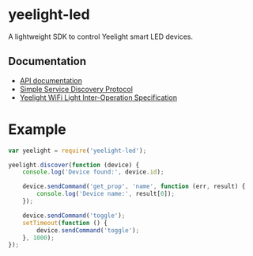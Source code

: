 # yeelight-led
A lightweight SDK to control Yeelight smart LED devices.

## Documentation

- [API documentation](https://github.com/Lanfei/yeelight-led/blob/master/docs/API.md)
- [Simple Service Discovery Protocol](https://tools.ietf.org/html/draft-cai-ssdp-v1-03)
- [Yeelight WiFi Light Inter-Operation Specification](http://www.yeelight.com/download/Yeelight_Inter-Operation_Spec.pdf)

# Example

```js
var yeelight = require('yeelight-led');

yeelight.discover(function (device) {
	console.log('Device found:', device.id);

	device.sendCommand('get_prop', 'name', function (err, result) {
		console.log('Device name:', result[0]);
	});

	device.sendCommand('toggle');
	setTimeout(function () {
		device.sendCommand('toggle');
	}, 1000);
});
```
